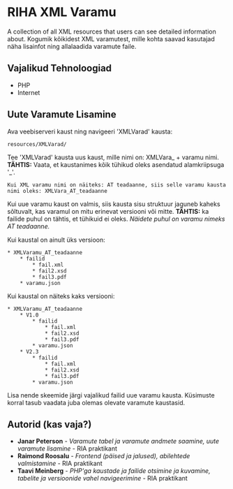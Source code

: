 # RIHA XML Varamu

A collection of all XML resources that users can see detailed information about.
Kogumik kõikidest XML varamutest, mille kohta saavad kasutajad näha lisainfot ning allalaadida varamute faile.

## Vajalikud Tehnoloogiad

- PHP
- Internet

## Uute Varamute Lisamine

Ava veebiserveri kaust ning navigeeri 'XMLVarad' kausta:

```
resources/XMLVarad/
```

Tee 'XMLVarad' kausta uus kaust, mille nimi on: XMLVara_ + varamu nimi.
**TÄHTIS:** Vaata, et kaustanimes kõik tühikud oleks asendatud alamkriipsuga '_'.

```
Kui XML varamu nimi on näiteks: AT teadaanne, siis selle varamu kausta nimi oleks: XMLVara_AT_teadaanne
```

Kui uue varamu kaust on valmis, siis kausta sisu struktuur jaguneb kaheks sõltuvalt, kas varamul on mitu erinevat versiooni või mitte.
**TÄHTIS:** ka failide puhul on tähtis, et tühikuid ei oleks.
*Näidete puhul on varamu nimeks AT teadaanne.*

Kui kaustal on ainult üks versioon:

```
* XMLVaramu_AT_teadaanne
    * failid
        * fail.xml
        * fail2.xsd
        * fail3.pdf
    * varamu.json
```

Kui kaustal on näiteks kaks versiooni:

```
* XMLVaramu_AT_teadaanne
    * V1.0
        * failid
            * fail.xml
            * fail2.xsd
            * fail3.pdf
        * varamu.json
    * V2.3
        * failid
            * fail.xml
            * fail2.xsd
            * fail3.pdf
        * varamu.json
```

Lisa nende skeemide järgi vajalikud failid uue varamu kausta. Küsimuste korral tasub vaadata juba olemas olevate varamute kaustasid.

## Autorid (kas vaja?)

* **Janar Peterson** - *Varamute tabel ja varamute andmete saamine, uute varamute lisamine* - RIA praktikant
* **Raimond Roosalu** - *Frontend (päised ja jalused), abilehtede valmistamine* - RIA praktikant
* **Taavi Meinberg** - *PHP'ga kaustade ja failide otsimine ja kuvamine, tabelite ja versioonide vahel navigeerimine* - RIA praktikant